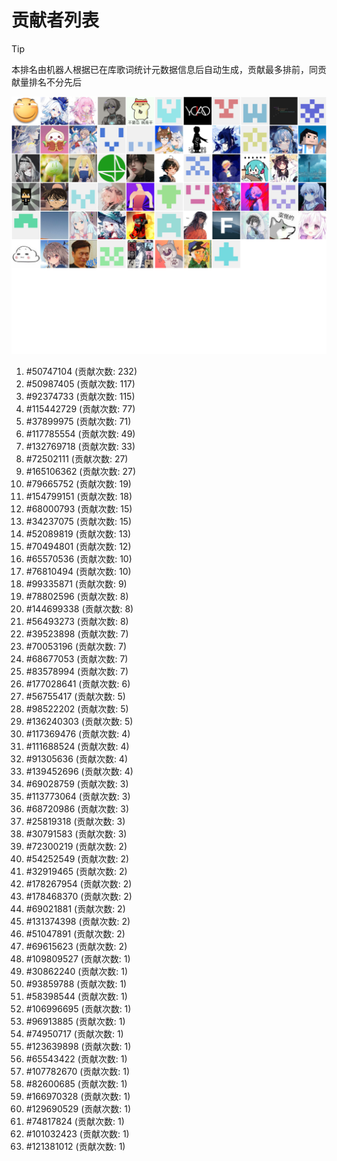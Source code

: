# 贡献者列表

> [!TIP]
> 本排名由机器人根据已在库歌词统计元数据信息后自动生成，贡献最多排前，同贡献量排名不分先后

![贡献者头像画廊](./CONTRIBUTORS.svg)

1. #50747104 (贡献次数: 232)
2. #50987405 (贡献次数: 117)
3. #92374733 (贡献次数: 115)
4. #115442729 (贡献次数: 77)
5. #37899975 (贡献次数: 71)
6. #117785554 (贡献次数: 49)
7. #132769718 (贡献次数: 33)
8. #72502111 (贡献次数: 27)
9. #165106362 (贡献次数: 27)
10. #79665752 (贡献次数: 19)
11. #154799151 (贡献次数: 18)
12. #68000793 (贡献次数: 15)
13. #34237075 (贡献次数: 15)
14. #52089819 (贡献次数: 13)
15. #70494801 (贡献次数: 12)
16. #65570536 (贡献次数: 10)
17. #76810494 (贡献次数: 10)
18. #99335871 (贡献次数: 9)
19. #78802596 (贡献次数: 8)
20. #144699338 (贡献次数: 8)
21. #56493273 (贡献次数: 8)
22. #39523898 (贡献次数: 7)
23. #70053196 (贡献次数: 7)
24. #68677053 (贡献次数: 7)
25. #83578994 (贡献次数: 7)
26. #177028641 (贡献次数: 6)
27. #56755417 (贡献次数: 5)
28. #98522202 (贡献次数: 5)
29. #136240303 (贡献次数: 5)
30. #117369476 (贡献次数: 4)
31. #111688524 (贡献次数: 4)
32. #91305636 (贡献次数: 4)
33. #139452696 (贡献次数: 4)
34. #69028759 (贡献次数: 3)
35. #113773064 (贡献次数: 3)
36. #68720986 (贡献次数: 3)
37. #25819318 (贡献次数: 3)
38. #30791583 (贡献次数: 3)
39. #72300219 (贡献次数: 2)
40. #54252549 (贡献次数: 2)
41. #32919465 (贡献次数: 2)
42. #178267954 (贡献次数: 2)
43. #178468370 (贡献次数: 2)
44. #69021881 (贡献次数: 2)
45. #131374398 (贡献次数: 2)
46. #51047891 (贡献次数: 2)
47. #69615623 (贡献次数: 2)
48. #109809527 (贡献次数: 1)
49. #30862240 (贡献次数: 1)
50. #93859788 (贡献次数: 1)
51. #58398544 (贡献次数: 1)
52. #106996695 (贡献次数: 1)
53. #96913885 (贡献次数: 1)
54. #74950717 (贡献次数: 1)
55. #123639898 (贡献次数: 1)
56. #65543422 (贡献次数: 1)
57. #107782670 (贡献次数: 1)
58. #82600685 (贡献次数: 1)
59. #166970328 (贡献次数: 1)
60. #129690529 (贡献次数: 1)
61. #74817824 (贡献次数: 1)
62. #101032423 (贡献次数: 1)
63. #121381012 (贡献次数: 1)
